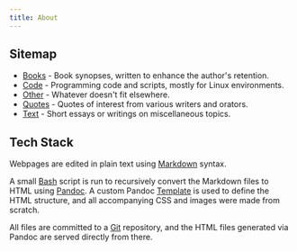 ```yaml
---
title: About
---
```


## Sitemap

* [Books](books.html) - Book synopses, written to enhance the author's retention.
* [Code](code.html) - Programming code and scripts, mostly for Linux environments.
* [Other](other.html) - Whatever doesn't fit elsewhere.
* [Quotes](quotes.html) - Quotes of interest from various writers and orators.
* [Text](text.html) - Short essays or writings on miscellaneous topics.

## Tech Stack

Webpages are edited in plain text using [Markdown](https://en.wikipedia.org/wiki/Markdown) syntax.

A small [Bash](https://en.wikipedia.org/wiki/Bash_(Unix_shell)) script is run to recursively convert the Markdown files to HTML using [Pandoc](https://en.wikipedia.org/wiki/Pandoc). A custom Pandoc [Template](https://pandoc.org/MANUAL.html#templates) is used to define the HTML structure, and all accompanying CSS and images were made from scratch.

All files are committed to a [Git](https://en.wikipedia.org/wiki/Git) repository, and the HTML files generated via Pandoc are served directly from there.
